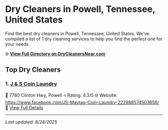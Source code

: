 # Dry Cleaners in Powell, Tennessee, United States

Find the best dry cleaners in Powell, Tennessee, United States. We've compiled a list of 1 dry cleaning services to help you find the perfect one for your needs.

🌐 **[View Full Directory on DryCleanersNear.com](https://drycleanersnear.com/city/US/Tennessee/Powell)**

## Top Dry Cleaners

### 1. [J & S Coin Laundry](https://drycleanersnear.com/dryCleaner/686492ad19eecc1ffc8c6ab3/j-s-coin-laundry)
📍 7760 Clinton Hwy, Powell
⭐ Rating: 4.3/5
🌐 Website: https://www.facebook.com/JS-Maytag-Coin-Laundry-222988574503656/
🔗 [View Full Details](https://drycleanersnear.com/dryCleaner/686492ad19eecc1ffc8c6ab3/j-s-coin-laundry)


---

*Last updated: 8/24/2025*
